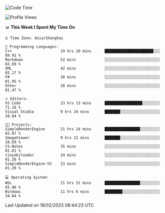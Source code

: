 <!--START_SECTION:waka-->
![Code Time](http://img.shields.io/badge/Code%20Time-663%20hrs%203%20mins-blue)

![Profile Views](http://img.shields.io/badge/Profile%20Views-0-blue)

📊 **This Week I Spent My Time On** 

```text
⌚︎ Time Zone: Asia/Shanghai

💬 Programming Languages: 
C++                      29 hrs 20 mins      ██████████████████████░░░   89.91 % 
Markdown                 52 mins             ░░░░░░░░░░░░░░░░░░░░░░░░░   02.69 % 
XML                      42 mins             ░░░░░░░░░░░░░░░░░░░░░░░░░   02.17 % 
F#                       38 mins             ░░░░░░░░░░░░░░░░░░░░░░░░░   01.95 % 
Other                    28 mins             ░░░░░░░░░░░░░░░░░░░░░░░░░   01.47 % 

🔥 Editors: 
VS Code                  23 hrs 13 mins      █████████████████░░░░░░░░   71.16 % 
Visual Studio            9 hrs 24 mins       ███████░░░░░░░░░░░░░░░░░░   28.84 % 

🐱‍💻 Projects: 
SimpleRenderEngine       21 hrs 14 mins      ████████████████░░░░░░░░░   65.07 % 
ImageViewer              9 hrs 21 mins       ███████░░░░░░░░░░░░░░░░░░   28.69 % 
CS-Notes                 35 mins             ░░░░░░░░░░░░░░░░░░░░░░░░░   01.81 % 
tinyobjloader            24 mins             ░░░░░░░░░░░░░░░░░░░░░░░░░   01.26 % 
SimpleRenderEngine-VS    23 mins             ░░░░░░░░░░░░░░░░░░░░░░░░░   01.20 % 

💻 Operating System: 
WSL                      21 hrs 31 mins      ████████████████░░░░░░░░░   65.96 % 
Windows                  11 hrs 6 mins       ████████░░░░░░░░░░░░░░░░░   34.04 % 

```


 Last Updated on 18/02/2023 08:44:23 UTC
<!--END_SECTION:waka-->
